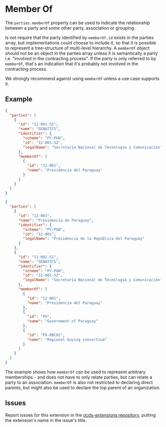 # Member Of

The `parties.memberOf` property can be used to indicate the relationship between a party and some other party, association or grouping.

Is not require that the party identified by `memberOf.id` exists in the parties array, but implementations could choose to include it, so that it is possible to represent a tree-structure of multi-level hierarchy. A `memberOf` object should not be an object in the parties array unless it is semantically a party i.e. "involved in the contracting process". If the party is only referred to by `memberOf`, that's an indication that it's probably not involved in the contracting process.

We strongly recommend against using `memberOf` unless a use case supports it.

## Example

```json
{
  "parties": [
    {
      "id": "12-001-52",
      "name": "SENATICS",
      "identifier": {
        "scheme": "PY-PGN",
        "id": "12-001-52",
        "legalName": "Secretaría Nacional de Tecnología y Comunicación"
      },
      "memberOf": [
        {
          "id": "12-001",
          "name": "Presidencia del Paraguay"
        }
      ]
    }
  ]
}
```

```json
{
  "parties": [
    {
      "id": "12-001",
      "name": "Presidencia de Paraguay",
      "identifier": {
        "scheme": "PY-PGN",
        "id": "12-001",
        "legalName": "Presidencia de la República del Paraguay"
      }
    },
    {
      "id": "12-001-52",
      "name": "SENATICS",
      "identifier": {
        "scheme": "PY-PGN",
        "id": "12-001-52",
        "legalName": "Secretaría Nacional de Tecnología y Comunicación"
      },
      "memberOf": [
        {
          "id": "12-001",
          "name": "Presidencia del Paraguay"
        },
        {
          "id": "PG",
          "name": "Government of Paraguay"
        },
        {
          "id": "PG-RBC01",
          "name": "Regional buying consortium"
        }
      ]
    }
  ]
}
```

The example shows how `memberOf` can be used to represent arbitrary memberships - and does not have to only relate parties, but can relate a party to an association. `memberOf` is also not restricted to declaring direct parents, but might also be used to declare the top parent of an organization.

## Issues

Report issues for this extension in the [ocds-extensions repository](https://github.com/open-contracting/ocds-extensions/issues), putting the extension's name in the issue's title.
